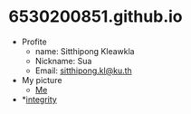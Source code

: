 # 6530200851.github.io
- Profite
  - name: Sitthipong Kleawkla
  - Nickname: Sua
  - Email: sitthipong.kl@ku.th
- My picture
  - [Me](https://drive.google.com/file/d/1pokP_2ssw22ACrIaqNhlTxhoDoCCWSWC/view?usp=drive_link)
- *[integrity](6530200851.github.io/integrity.md) 
